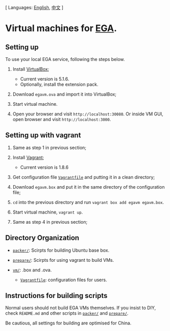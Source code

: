 [ Languages: [English](README.md), [中文](README-zh.md) ]

# Virtual machines for [EGA](http://ega.nju.edu.cn).

## Setting up

To use your local EGA service, following the steps below.

1. Install [VirtualBox](https://www.virtualbox.org/wiki/Downloads);
    + Current version is 5.1.6.
    + Optionally, install the extension pack.

2. Download `egavm.ova` and import it into VirtualBox;

3. Start virtual machine.

4. Open your browser and visit `http://localhost:30080`. Or inside VM
   GUI, open browser and visit `http://localhost:3000`.

## Setting up with vagrant

 1. Same as step 1 in previous section;

 2. Install [Vagrant](https://www.vagrantup.com/downloads.html);
    + Current version is 1.8.6

 3. Get configuration file [`Vagrantfile`](vm/Vagrantfile) and putting
    it in a clean directory;

 4. Download `egavm.box` and put it in the same directory of the
    configuration file;

 5. `cd` into the previous directory and run `vagrant box add egavm
    egavm.box`.

 6. Start virtual machine, `vagrant up`.

 7. Same as step 4 in previous section;

## Directory Organization

* [`packer/`](packer/): Scirpts for building Ubuntu base box.

* [`prepare/`](prepare/): Scirpts for using vagrant to build VMs.

* [`vm/`](vm/): .box and .ova.
    * [`Vagrantfile`](vm/Vagrantfile): configuration files for users.

## Instructions for building scripts

Normal users should not build EGA VMs themselves. If you insist to DIY,
check `README.md` and other scripts in [`packer/`](packer/) and
[`prepare/`](prepare/).

Be cautious, all settings for building are optimised for China.

